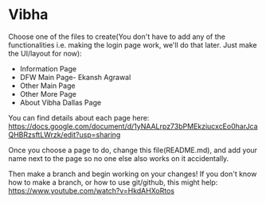 # Vibha
Choose one of the files to create(You don't have to add any of the functionalities i.e. making the login page work, we'll do that later. Just make the UI/layout for now):

 - Information Page
 - DFW Main Page- Ekansh Agrawal
 - Other Main Page
 - Other More Page
 - About Vibha Dallas Page

You can find details about each page here: https://docs.google.com/document/d/1yNAALrpz73bPMEkziucxcEo0harJcaQHBRzsftLWrzk/edit?usp=sharing

Once you choose a page to do, change this file(README.md), and add your name next to the page so no one else also works on it accidentally. 

Then make a branch and begin working on your changes! If you don't know how to make a branch, or how to use git/github, this might help: https://www.youtube.com/watch?v=HkdAHXoRtos
